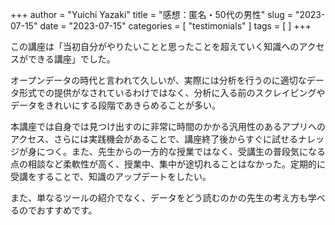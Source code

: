 +++
author = "Yuichi Yazaki"
title = "感想：匿名・50代の男性"
slug = "2023-07-15"
date = "2023-07-15"
categories = [
    "testimonials"
]
tags = [
]
+++

この講座は「当初自分がやりたいことと思ったことを超えていく知識へのアクセスができる講座」でした。

オープンデータの時代と言われて久しいが、実際には分析を行うのに適切なデータ形式での提供がなされているわけではなく、分析に入る前のスクレイピングやデータをきれいにする段階であきらめることが多い。

本講座では自身では見つけ出すのに非常に時間のかかる汎用性のあるアプリへのアクセス、さらには実践機会があることで、講座終了後からすぐに試せるナレッジが身につく。また、先生からの一方的な授業ではなく、受講生の普段気になる点の相談など柔軟性が高く、授業中、集中が途切れることはなかった。定期的に受講をすることで、知識のアップデートをしたい。

また、単なるツールの紹介でなく、データをどう読むのかの先生の考え方も学べるのでおすすめです。